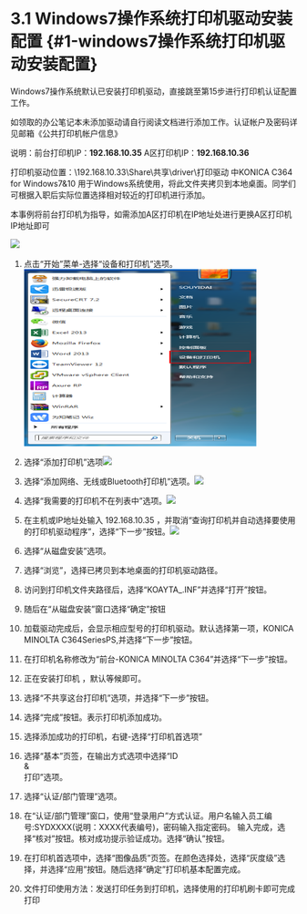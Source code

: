 # 3.1 Windows7操作系统打印机驱动安装配置 {#1-windows7操作系统打印机驱动安装配置}

Windows7操作系统默认已安装打印机驱动，直接跳至第15步进行打印机认证配置工作。

如领取的办公笔记本未添加驱动请自行阅读文档进行添加工作。认证帐户及密码详见邮箱《公共打印机帐户信息》

说明：前台打印机IP：**192.168.10.35**         A区打印机IP：**192.168.10.36**

打印机驱动位置：\192.168.10.33\Share\共享\driver\打印驱动  中KONICA C364 for Windows7&10 用于Windows系统使用，将此文件夹拷贝到本地桌面。同学们可根据入职后实际位置选择相对较近的打印机进行添加。

本事例将前台打印机为指导，如需添加A区打印机在IP地址处进行更换A区打印机IP地址即可

![](https://ws4.sinaimg.cn/large/006tNc79ly1fj2vfnp6i2j31c20jaq7p.jpg)

1. 点击“开始”菜单-选择“设备和打印机”选项。
   ![](/assets/import3.png)
2. 选择“添加打印机”选项![](https://ws3.sinaimg.cn/large/006tNc79ly1fj2vip4q13j31c20xtwjh.jpg)

3. 选择“添加网络、无线或Bluetooth打印机”选项。![](https://ws4.sinaimg.cn/large/006tNc79ly1fj2vjmb8scj31c2124q8z.jpg)

4. 选择“我需要的打印机不在列表中”选项。![](https://ws4.sinaimg.cn/large/006tNc79ly1fj2vk3q4wtj31c20zzwis.jpg)

5. 在主机或IP地址处输入 192.168.10.35 ，并取消“查询打印机并自动选择要使用的打印机驱动程序”，选择“下一步”按钮。![](https://ws3.sinaimg.cn/large/006tNc79ly1fj2vkhpsr2j31c20wjwje.jpg)

6. 选择“从磁盘安装”选项。

7. 选择“浏览”，选择已拷贝到本地桌面的打印机驱动路径。

8. 访问到打印机文件夹路径后，选择“KOAYTA\_.INF”并选择“打开”按钮。

9. 随后在“从磁盘安装”窗口选择“确定”按钮

10. 加载驱动完成后，会显示相应型号的打印机驱动。默认选择第一项，KONICA MINOLTA C364SeriesPS,并选择“下一步”按钮。

11. 在打印机名称修改为“前台-KONICA MINOLTA C364”并选择“下一步”按钮。

12. 正在安装打印机 ，默认等候即可。

13. 选择“不共享这台打印机”选项，并选择“下一步”按钮。

14. 选择“完成”按钮。表示打印机添加成功。

15. 选择添加成功的打印机，右键-选择“打印机首选项”

16. 选择“基本”页签，在输出方式选项中选择“ID  
    &  
    打印”选项。

17. 选择“认证/部门管理”选项。

18. 在“认证/部门管理”窗口，使用“登录用户”方式认证。用户名输入员工编号:SYDXXXX\(说明：XXXX代表编号\)，密码输入指定密码。 输入完成，选择“核对”按钮。核对成功提示验证成功。选择“确认”按钮。

19. 在打印机首选项中，选择“图像品质”页签。在颜色选择处，选择“灰度级”选择，并选择“应用”按钮。随后选择“确定”打印机基本配置完成。

20. 文件打印使用方法：发送打印任务到打印机，选择使用的打印机刷卡即可完成打印




